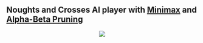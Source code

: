 ## Noughts and Crosses AI player with [Minimax](https://en.wikipedia.org/wiki/Minimax) and [Alpha-Beta Pruning](https://en.wikipedia.org/wiki/Alpha%E2%80%93beta_pruning)

<p align="center">
	<img src="gameplay.webp"/>
</p>
